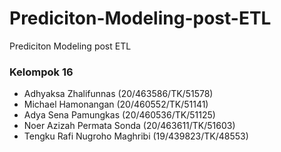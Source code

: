 # Prediciton-Modeling-post-ETL
Prediciton Modeling post ETL

### Kelompok 16
- Adhyaksa Zhalifunnas (20/463586/TK/51578)
- Michael Hamonangan (20/460552/TK/51141)
- Adya Sena Pamungkas (20/460536/TK/51125)
- Noer Azizah Permata Sonda (20/463611/TK/51603)
- Tengku Rafi Nugroho Maghribi (19/439823/TK/48553)

